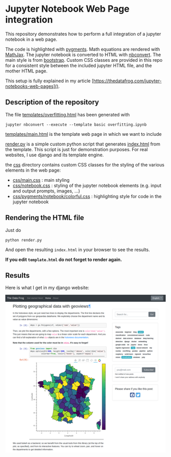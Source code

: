 # Jupyter Notebook Web Page integration

This repository demonstrates how to perform a full integration of a jupyter notebook in a web page. 

The code is highlighted with [pygments](https://pygments.org/). Math equations are rendered with [MathJax](https://www.mathjax.org/). The jupyter notebook is converted to HTML with [nbconvert](https://nbconvert.readthedocs.io/en/latest/). The main style is from [bootstrap](https://getbootstrap.com/). Custom CSS classes are provided in this repo for a  consistent style between the included jupyter HTML file, and the mother HTML page. 

This setup is fully explained in my article [https://thedatafrog.com/jupyter-notebooks-web-pages]().

## Description of the repository

The file [templates/overfitting.html](templates/overfitting.html) has been generated with 

```
jupyter nbconvert --execute --template basic overfitting.ipynb
```

[templates/main.html](templates/main.html) is the template web page in which we want to include 

[render.py](render.py) is a simple custom python script that generates [index.html](index.html) from the template. This script is just for demonstration purposes. For real websites, I use django and its template engine. 

the [css](css) directory contains custom CSS classes for the styling of the various elements in the web page: 

* [css/main.css](css/main.css) : main styling 
* [css/notebook.css](css/notebook.css) : styling of the jupyter notebook elements (e.g. input and output prompts, images, ...)
* [css/pygments/notebook/colorful.css](css/pygments/notebook/colorful.css) : highlighting style for code in the jupyter notebook

## Rendering the HTML file

Just do

```
python render.py
```

And open the resulting `index.html` in your browser to see the results. 

**If you edit `template.html` do not forget to render again.**

## Results

Here is what I get in my django website: 

![](blog_screenshot.png)
